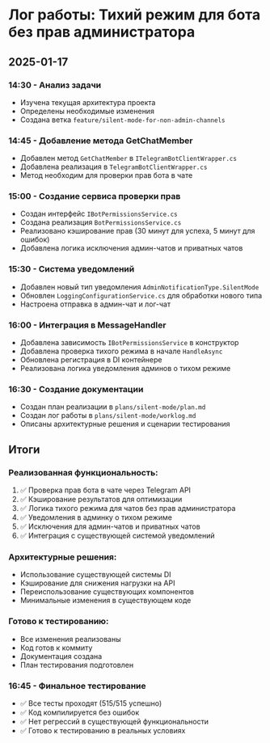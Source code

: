 # Лог работы: Тихий режим для бота без прав администратора

## 2025-01-17

### 14:30 - Анализ задачи
- Изучена текущая архитектура проекта
- Определены необходимые изменения
- Создана ветка `feature/silent-mode-for-non-admin-channels`

### 14:45 - Добавление метода GetChatMember
- Добавлен метод `GetChatMember` в `ITelegramBotClientWrapper.cs`
- Добавлена реализация в `TelegramBotClientWrapper.cs`
- Метод необходим для проверки прав бота в чате

### 15:00 - Создание сервиса проверки прав
- Создан интерфейс `IBotPermissionsService.cs`
- Создана реализация `BotPermissionsService.cs`
- Реализовано кэширование прав (30 минут для успеха, 5 минут для ошибок)
- Добавлена логика исключения админ-чатов и приватных чатов

### 15:30 - Система уведомлений
- Добавлен новый тип уведомления `AdminNotificationType.SilentMode`
- Обновлен `LoggingConfigurationService.cs` для обработки нового типа
- Настроена отправка в админ-чат и лог-чат

### 16:00 - Интеграция в MessageHandler
- Добавлена зависимость `IBotPermissionsService` в конструктор
- Добавлена проверка тихого режима в начале `HandleAsync`
- Обновлена регистрация в DI контейнере
- Реализована логика уведомления админов о тихом режиме

### 16:30 - Создание документации
- Создан план реализации в `plans/silent-mode/plan.md`
- Создан лог работы в `plans/silent-mode/worklog.md`
- Описаны архитектурные решения и сценарии тестирования

## Итоги

### Реализованная функциональность:
1. ✅ Проверка прав бота в чате через Telegram API
2. ✅ Кэширование результатов для оптимизации
3. ✅ Логика тихого режима для чатов без прав администратора
4. ✅ Уведомления в админку о тихом режиме
5. ✅ Исключения для админ-чатов и приватных чатов
6. ✅ Интеграция с существующей системой уведомлений

### Архитектурные решения:
- Использование существующей системы DI
- Кэширование для снижения нагрузки на API
- Переиспользование существующих компонентов
- Минимальные изменения в существующем коде

### Готово к тестированию:
- Все изменения реализованы
- Код готов к коммиту
- Документация создана
- План тестирования подготовлен

### 16:45 - Финальное тестирование
- ✅ Все тесты проходят (515/515 успешно)
- ✅ Код компилируется без ошибок
- ✅ Нет регрессий в существующей функциональности
- ✅ Готово к тестированию в реальных условиях 